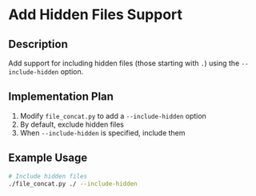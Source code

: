 # Add Hidden Files Support

## Description
Add support for including hidden files (those starting with `.`) using the `--include-hidden` option.

## Implementation Plan
1. Modify `file_concat.py` to add a `--include-hidden` option
2. By default, exclude hidden files
3. When `--include-hidden` is specified, include them

## Example Usage
```bash
# Include hidden files
./file_concat.py ./ --include-hidden
```